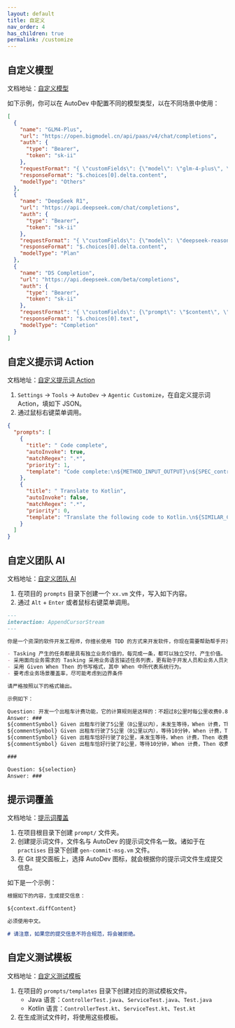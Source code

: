 ```yaml
---
layout: default
title: 自定义
nav_order: 4
has_children: true
permalink: /customize
---
```


## 自定义模型

文档地址：[自定义模型](/customize/custom-llm-server)

如下示例，你可以在 AutoDev 中配置不同的模型类型，以在不同场景中使用：

```json
[
  {
    "name": "GLM4-Plus",
    "url": "https://open.bigmodel.cn/api/paas/v4/chat/completions",
    "auth": {
      "type": "Bearer",
      "token": "sk-ii"
    },
    "requestFormat": "{ \"customFields\": {\"model\": \"glm-4-plus\", \"stream\": true}}",
    "responseFormat": "$.choices[0].delta.content",
    "modelType": "Others"
  },
  {
    "name": "DeepSeek R1",
    "url": "https://api.deepseek.com/chat/completions",
    "auth": {
      "type": "Bearer",
      "token": "sk-ii"
    },
    "requestFormat": "{ \"customFields\": {\"model\": \"deepseek-reasoner\", \"stream\": true}}",
    "responseFormat": "$.choices[0].delta.content",
    "modelType": "Plan"
  },
  {
    "name": "DS Completion",
    "url": "https://api.deepseek.com/beta/completions",
    "auth": {
      "type": "Bearer",
      "token": "sk-ii"
    },
    "requestFormat": "{ \"customFields\": {\"prompt\": \"$content\", \"model\": \"deepseek-chat\", \"max_tokens\": 128 }}",
    "responseFormat": "$.choices[0].text",
    "modelType": "Completion"
  }
]
```

## 自定义提示词 Action

文档地址：[自定义提示词 Action](/customize/custom-action)

1. `Settings` -> `Tools` -> `AutoDev` -> `Agentic Customize`，在自定义提示词 Action，填如下 JSON。
2. 通过鼠标右键菜单调用。

```json
{
  "prompts": [
    {
      "title": " Code complete",
      "autoInvoke": true,
      "matchRegex": ".*",
      "priority": 1,
      "template": "Code complete:\n${METHOD_INPUT_OUTPUT}\n${SPEC_controller}\n\n${SELECTION}"
    },
    {
      "title": " Translate to Kotlin",
      "autoInvoke": false,
      "matchRegex": ".*",
      "priority": 0,
      "template": "Translate the following code to Kotlin.\n${SIMILAR_CHUNK}\nCompare these snippets:\n${METHOD_INPUT_OUTPUT}\nHere is the code:\n${SELECTION}"
    }
  ]
}
```

## 自定义团队 AI

文档地址：[自定义团队 AI](/customize/custom-team-ai)

1. 在项目的 `prompts` 目录下创建一个 `xx.vm` 文件，写入如下内容。
2. 通过 `Alt` + `Enter` 或者鼠标右键菜单调用。

```markdown
---
interaction: AppendCursorStream
---

你是一个资深的软件开发工程师，你擅长使用 TDD 的方式来开发软件，你现在需要帮助帮手开发人员做好 Tasking，以方便于编写测试用例。

- Tasking 产生的任务都是具有独立业务价值的，每完成一条，都可以独立交付、产生价值。
- 采用面向业务需求的 Tasking 采用业务语言描述任务列表，更有助于开发人员和业务人员对需求进行详细的沟通和确认。
- 采用 Given When Then 的书写格式，其中 When 中所代表系统行为。
- 要考虑业务场景覆盖率，尽可能考虑到边界条件

请严格按照以下的格式输出。

示例如下：

Question: 开发一个出租车计费功能，它的计算规则是这样的：不超过8公里时每公里收费0.8元，超过8公里则每公里加收50%长途费，停车等待时每分钟加收0.25元。
Answer: ###
${commentSymbol} Given 出租车行驶了5公里（8公里以内），未发生等待，When 计费，Then 收费4元
${commentSymbol} Given 出租车行驶了5公里（8公里以内），等待10分钟，When 计费，Then 收费6.5元
${commentSymbol} Given 出租车恰好行驶了8公里，未发生等待，When 计费，Then 收费6.4元
${commentSymbol} Given 出租车恰好行驶了8公里，等待10分钟，When 计费，Then 收费8.9元

###

Question: ${selection}
Answer: ###
```

## 提示词覆盖

文档地址：[提示词覆盖](/customize/prompt-override.md)

1. 在项目根目录下创建 `prompt/` 文件夹。
2. 创建提示词文件，文件名与 AutoDev 的提示词文件名一致。诸如于在 `practises` 目录下创建 `gen-commit-msg.vm` 文件。
3. 在 Git 提交面板上，选择 AutoDev 图标，就会根据你的提示词文件生成提交信息。

如下是一个示例：

```markdown
根据如下的内容，生成提交信息：

${context.diffContent}

必须使用中文。

# 请注意，如果您的提交信息不符合规范，将会被拒绝。
```

## 自定义测试模板

文档地址：[自定义测试模板](/customize/custom-test-template.md)

1. 在项目的 `prompts/templates` 目录下创建对应的测试模板文件。
    - Java 语言：`ControllerTest.java`、`ServiceTest.java`、`Test.java`
    - Kotlin 语言：`ControllerTest.kt`、`ServiceTest.kt`、`Test.kt`
2. 在生成测试文件时，将使用这些模板。

